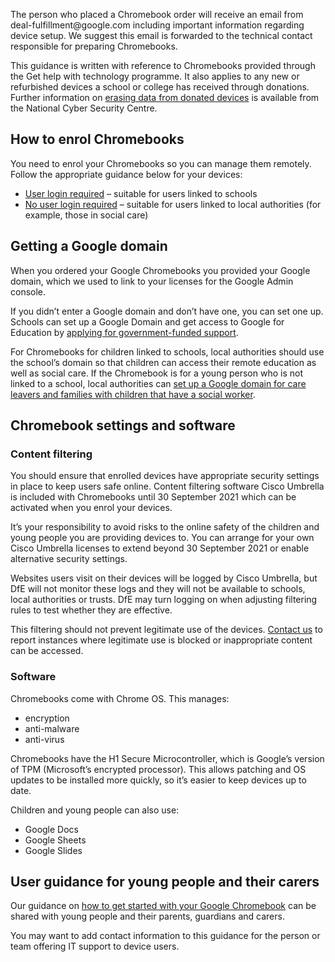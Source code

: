 <div class="govuk-inset-text">
  <p>
    The person who placed a Chromebook order will receive an email from <span class="app-no-wrap">deal-fulfillment@google.com</span> including important information regarding device setup. We suggest this email is forwarded to the technical contact responsible for preparing Chromebooks.
  </p>
</div>

This guidance is written with reference to Chromebooks provided through the Get help with technology programme. It also applies to any new or refurbished devices a school or college has received through donations. Further information on [erasing data from donated devices](https://www.ncsc.gov.uk/blog-post/erasing-data-from-donated-devices) is available from the National Cyber Security Centre.

## How to enrol Chromebooks

You need to enrol your Chromebooks so you can manage them remotely. Follow the appropriate guidance below for your devices:

* [User login required](/devices/enrol-chromebooks-with-user-logins) – suitable for users linked to schools
* [No user login required](/devices/enrol-chromebooks-without-user-logins) – suitable for users linked to local authorities (for example, those in social care)

## Getting a Google domain

When you ordered your Google Chromebooks you provided your Google domain, which we used to link to your licenses for the Google Admin console.

If you didn’t enter a Google domain and don’t have one, you can set one up. Schools can set up a Google Domain and get access to Google for Education by [applying for government-funded support](/digital-platforms).

For Chromebooks for children linked to schools, local authorities should use the school’s domain so that children can access their remote education as well as social care. If the Chromebook is for a young person who is not linked to a school, local authorities can [set up a Google domain for care leavers and families with children that have a social worker](/devices/google-domain-for-care-leavers-and-children-with-social-worker).

## Chromebook settings and software

### Content filtering

You should ensure that enrolled devices have appropriate security settings in place to keep users safe online. Content filtering software Cisco Umbrella is included with Chromebooks until 30 September 2021 which can be activated when you enrol your devices.

It’s your responsibility to avoid risks to the online safety of the children and young people you are providing devices to. You can arrange for your own Cisco Umbrella licenses to extend beyond 30 September 2021 or enable alternative security settings.

Websites users visit on their devices will be logged by Cisco Umbrella, but DfE will not monitor these logs and they will not be available to schools, local authorities or trusts. DfE may turn logging on when adjusting filtering rules to test whether they are effective.

This filtering should not prevent legitimate use of the devices. [Contact us](/get-support) to report instances where legitimate use is blocked or inappropriate content can be accessed.

### Software

Chromebooks come with Chrome OS. This manages:

* encryption
* anti-malware
* anti-virus

Chromebooks have the H1 Secure Microcontroller, which is Google’s version of TPM (Microsoft’s encrypted processor). This allows patching and OS updates to be installed more quickly, so it’s easier to keep devices up to date.

Children and young people can also use:

* Google Docs
* Google Sheets
* Google Slides

## User guidance for young people and their carers

Our guidance on [how to get started with your Google Chromebook](/devices/getting-started-with-your-google-chromebook) can be shared with young people and their parents, guardians and carers. 

You may want to add contact information to this guidance for the person or team offering IT support to device users.
